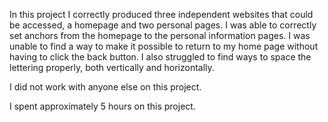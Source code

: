 In this project I correctly produced three independent websites that could be accessed, a homepage and two personal pages. I was able to correctly set anchors from the homepage to the personal information pages. I was unable to find a way to make it possible to return to my home page without having to click the back button. I also struggled to find ways to space the lettering properly, both vertically and horizontally.

I did not work with anyone else on this project.

I spent approximately 5 hours on this project.
